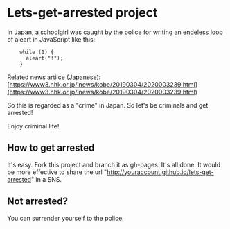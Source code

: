 # Lets-get-arrested project

In Japan, a schoolgirl was caught by the police for writing an endeless loop of aleart in JavaScript like this:

        while (1) {
          aleart("!");
        }

Related news artilce (Japanese):
[https://www3.nhk.or.jp/lnews/kobe/20190304/2020003239.html](https://www3.nhk.or.jp/lnews/kobe/20190304/2020003239.html)

So this is regarded as a "crime" in Japan. So let's be criminals and get arrested!

Enjoy criminal life!

## How to get arrested

It's easy. Fork this project and branch it as gh-pages. It's all done. It would be more effective to share the url "http://youraccount.github.io/lets-get-arrested" in a SNS.

## Not arrested?

You can surrender yourself to the police.

